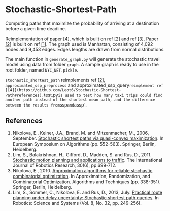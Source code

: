 # Stochastic-Shortest-Path

Computing paths that maximize the probability of arriving at a destination before a given time deadline.

Reimplementation of paper [[4]](https://github.com/Leot6/Stochastic-Shortest-Path#references), which is built on ref [[2]](https://github.com/Leot6/Stochastic-Shortest-Path#references) and ref [[3]](https://github.com/Leot6/Stochastic-Shortest-Path#references). Paper [[2]](https://github.com/Leot6/Stochastic-Shortest-Path#references) is built on ref [[1]](https://github.com/Leot6/Stochastic-Shortest-Path#references). The graph used is Manhattan, consisting of 4,092 nodes and 9,453 edges. Edges lengths are drawn from normal distributions. 

The main function in `generate_graph.py` will generate the stochastic travel model using data from folder `graph`. A sample graph is ready to use in the root folder, named `NYC_NET.pickle`.

 `stochastic_shortest_path` reimplements ref [[2]](https://github.com/Leot6/Stochastic-Shortest-Path#references), `approximated_ssp_preprocess` and approximated_ssp_query` reimplement ref [[4]](https://github.com/Leot6/Stochastic-Shortest-Path#references). `test.py` is used to test how many taxi trips could find another path instead of the shortest mean path, and the difference between the results from `ssp` and `assp`.

## References

1. Nikolova, E., Kelner, J.A., Brand, M. and Mitzenmacher, M., 2006, September. [Stochastic shortest paths via quasi-convex maximization](https://merl.com/publications/docs/TR2006-128.pdf). In European Symposium on Algorithms (pp. 552-563). Springer, Berlin, Heidelberg.
2. Lim, S., Balakrishnan, H., Gifford, D., Madden, S. and Rus, D., 2011. [Stochastic motion planning and applications to traffic](http://cocoa.lcs.mit.edu/papers/stoch-spaths.pdf). The International Journal of Robotics Research, 30(6), pp.699-712.
3. Nikolova, E., 2010. [Approximation algorithms for reliable stochastic combinatorial optimization](http://citeseerx.ist.psu.edu/viewdoc/download?doi=10.1.1.187.4510&rep=rep1&type=pdf). In Approximation, Randomization, and Combinatorial Optimization. Algorithms and Techniques (pp. 338-351). Springer, Berlin, Heidelberg.
4. Lim, S., Sommer, C., Nikolova, E. and Rus, D., 2013, July. [Practical route planning under delay uncertainty: Stochastic shortest path queries](http://roboticsproceedings.org/rss08/p32.pdf). In Robotics: Science and Systems (Vol. 8, No. 32, pp. 249-256).


